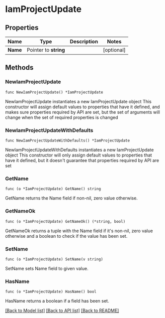 # IamProjectUpdate

## Properties

Name | Type | Description | Notes
------------ | ------------- | ------------- | -------------
**Name** | Pointer to **string** |  | [optional] 

## Methods

### NewIamProjectUpdate

`func NewIamProjectUpdate() *IamProjectUpdate`

NewIamProjectUpdate instantiates a new IamProjectUpdate object
This constructor will assign default values to properties that have it defined,
and makes sure properties required by API are set, but the set of arguments
will change when the set of required properties is changed

### NewIamProjectUpdateWithDefaults

`func NewIamProjectUpdateWithDefaults() *IamProjectUpdate`

NewIamProjectUpdateWithDefaults instantiates a new IamProjectUpdate object
This constructor will only assign default values to properties that have it defined,
but it doesn't guarantee that properties required by API are set

### GetName

`func (o *IamProjectUpdate) GetName() string`

GetName returns the Name field if non-nil, zero value otherwise.

### GetNameOk

`func (o *IamProjectUpdate) GetNameOk() (*string, bool)`

GetNameOk returns a tuple with the Name field if it's non-nil, zero value otherwise
and a boolean to check if the value has been set.

### SetName

`func (o *IamProjectUpdate) SetName(v string)`

SetName sets Name field to given value.

### HasName

`func (o *IamProjectUpdate) HasName() bool`

HasName returns a boolean if a field has been set.


[[Back to Model list]](../README.md#documentation-for-models) [[Back to API list]](../README.md#documentation-for-api-endpoints) [[Back to README]](../README.md)


